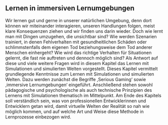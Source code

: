 <!-- filename: 00_Simulationen_und_simulierte_Welten.md -->
<!-- title: Simulationen und simulierte Welten -->

<!-- tags: #virtuellewelt,#vertiefung,#werkzeugmethode -->
<!-- authors: Susan Höntzsch (Jolie), Uwe Katzky, Klaus Bredl, Frank Kappe, Dirk Krause -->

## Lernen in immersiven Lernumgebungen

Wir lernen gut und gerne in unserer natürlichen Umgebung, denn dort können wir miteinander interagieren, unseren Handlungen folgen, meist klare Konsequenzen ziehen und wir finden uns darin wieder. Doch wie lernt man mit Dingen umzugehen, die unsichtbar sind? Wie werden Szenarien trainiert, in denen Fehlverhalten mit gesundheitlichen Schäden oder schlimmstenfalls dem eigenen Tod beziehungsweise dem Tod anderer Menschen einhergeht? Wie wird das richtige Verhalten für Situationen gelernt, die fast nie auftreten und dennoch möglich sind? Als Antwort auf diese und viele weitere Fragen wird in diesem Kapitel das Lernen mit Simulationen und simulierten Welten vorgestellt. Dieses Kapitel vermittelt grundlegende Kenntnisse zum Lernen mit Simulationen und simulierten Welten. Dazu werden zunächst die Begriffe ,Serious Gaming‘ sowie ,immersive Lernumgebungen‘ eingeführt. Anschließend stehen sowohl pädagogische und psychologische als auch technische Prinzipien des Lernens mit Simulationen thematisch im Mittelpunkt. Am Ende des Kapitels soll verständlich sein, was von professionellen Entwicklerinnen und Entwicklern getan wird, damit virtuelle Welten der Realität so nah wie möglich kommen, und auf welche Art und Weise diese Methode in Lernprozesse einbezogen wird.

